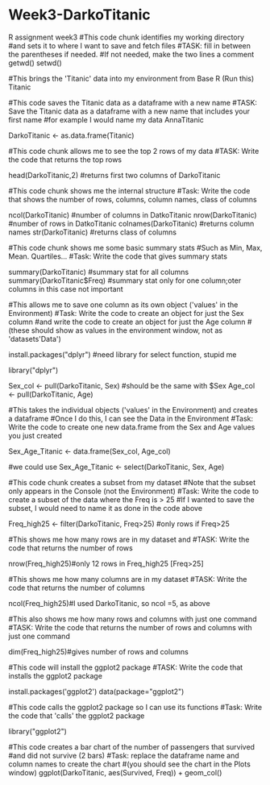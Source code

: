# Week3-DarkoTitanic
R assignment week3
#This code chunk identifies my working directory 
#and sets it to where I want to save and fetch files
#TASK: fill in between the parentheses if needed. 
#If not needed, make the two lines a comment
getwd()
setwd()

#This brings the 'Titanic' data into my environment from Base R (Run this)
Titanic

#This code saves the Titanic data as a dataframe with a new name
#TASK: Save the Titanic data as a dataframe with a new name that includes your first name
#for example I would name my data AnnaTitanic

DarkoTitanic <- as.data.frame(Titanic)


#This code chunk allows me to see the top 2 rows of my data
#TASK: Write the code that returns the top rows

head(DarkoTitanic,2) #returns first two columns of DarkoTitanic


#This code chunk shows me the internal structure 
#Task: Write the code that shows the number of rows, columns, column names, class of columns   

ncol(DarkoTitanic) #number of columns in DatkoTitanic
nrow(DarkoTitanic) #number of rows in DatkoTitanic
colnames(DarkoTitanic) #returns column names
str(DarkoTitanic) #returns class of columns


#This code chunk shows me some basic summary stats
#Such as Min, Max, Mean. Quartiles...
#Task: Write the code that gives summary stats

summary(DarkoTitanic) #summary stat for all columns
summary(DarkoTitanic$Freq) #summary stat only for one column;oter columns in this case not important


#This allows me to save one column as its own object ('values' in the Environment)
#Task: Write the code to create an object for just the Sex column 
#and write the code to create an object for just the Age column 
#(these should show as values in the environment window, not as 'datasets'Data')


install.packages("dplyr") #need library for select function, stupid me

library("dplyr")

Sex_col <- pull(DarkoTitanic, Sex) #should be the same with $Sex
Age_col <- pull(DarkoTitanic, Age)


#This takes the individual objects ('values' in the Environment) and creates a dataframe
#Once I do this, I can see the Data in the Environment 
#Task: Write the code to create one new data.frame from the Sex and Age values you just created

Sex_Age_Titanic <- data.frame(Sex_col, Age_col)

#we could use Sex_Age_Titanic <- select(DarkoTitanic, Sex, Age)

#This code chunk creates a subset from my dataset
#Note that the subset only appears in the Console (not the Environment)
#Task: Write the code to create a subset of the data where the Freq is > 25
#If I wanted to save the subset, I would need to name it as done in the code above

Freq_high25 <- filter(DarkoTitanic, Freq>25) #only rows if Freq>25


#This shows me how many rows are in my dataset and
#TASK: Write the code that returns the number of rows

nrow(Freq_high25)#only 12 rows in Freq_high25 [Freq>25]


#This shows me how many columns are in my dataset
#TASK: Write the code that returns the number of columns

ncol(Freq_high25)#I used DarkoTitanic, so ncol =5, as above


#This also shows me how many rows and columns with just one command
#TASK: Write the code that returns the number of rows and columns with just one command

dim(Freq_high25)#gives number of rows and columns


#This code will install the ggplot2 package
#TASK: Write the code that installs the ggplot2 package
  
install.packages('ggplot2')
data(package="ggplot2")

  
#This code calls the ggplot2 package so I can use its functions
#Task: Write the code that 'calls' the ggplot2 package

library("ggplot2")


#This code creates a bar chart of the number of passengers that survived 
#and did not survive (2 bars)
#Task: replace the dataframe name and column names to create the chart
#(you should see the chart in the Plots window)
ggplot(DarkoTitanic, aes(Survived, Freq)) +
  geom_col()

